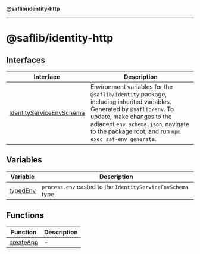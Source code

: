 **@saflib/identity-http**

***

# @saflib/identity-http

## Interfaces

| Interface | Description |
| ------ | ------ |
| [IdentityServiceEnvSchema](interfaces/IdentityServiceEnvSchema.md) | Environment variables for the `@saflib/identity` package, including inherited variables. Generated by `@saflib/env`. To update, make changes to the adjacent `env.schema.json`, navigate to the package root, and run `npm exec saf-env generate`. |

## Variables

| Variable | Description |
| ------ | ------ |
| [typedEnv](variables/typedEnv.md) | `process.env` casted to the `IdentityServiceEnvSchema` type. |

## Functions

| Function | Description |
| ------ | ------ |
| [createApp](functions/createApp.md) | - |
